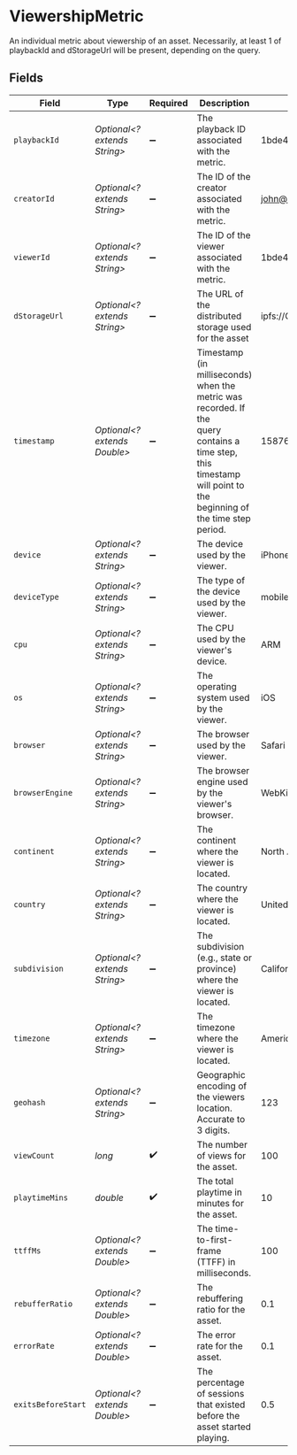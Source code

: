 # ViewershipMetric

An individual metric about viewership of an asset. Necessarily, at least
1 of playbackId and dStorageUrl will be present, depending on the query.



## Fields

| Field                                                                                                                                                             | Type                                                                                                                                                              | Required                                                                                                                                                          | Description                                                                                                                                                       | Example                                                                                                                                                           |
| ----------------------------------------------------------------------------------------------------------------------------------------------------------------- | ----------------------------------------------------------------------------------------------------------------------------------------------------------------- | ----------------------------------------------------------------------------------------------------------------------------------------------------------------- | ----------------------------------------------------------------------------------------------------------------------------------------------------------------- | ----------------------------------------------------------------------------------------------------------------------------------------------------------------- |
| `playbackId`                                                                                                                                                      | *Optional<? extends String>*                                                                                                                                      | :heavy_minus_sign:                                                                                                                                                | The playback ID associated with the metric.                                                                                                                       | 1bde4o2i6xycudoy                                                                                                                                                  |
| `creatorId`                                                                                                                                                       | *Optional<? extends String>*                                                                                                                                      | :heavy_minus_sign:                                                                                                                                                | The ID of the creator associated with the metric.                                                                                                                 | john@doe.com                                                                                                                                                      |
| `viewerId`                                                                                                                                                        | *Optional<? extends String>*                                                                                                                                      | :heavy_minus_sign:                                                                                                                                                | The ID of the viewer associated with the metric.                                                                                                                  | 1bde4o2i6xycudoy                                                                                                                                                  |
| `dStorageUrl`                                                                                                                                                     | *Optional<? extends String>*                                                                                                                                      | :heavy_minus_sign:                                                                                                                                                | The URL of the distributed storage used for the asset                                                                                                             | ipfs://QmZ4                                                                                                                                                       |
| `timestamp`                                                                                                                                                       | *Optional<? extends Double>*                                                                                                                                      | :heavy_minus_sign:                                                                                                                                                | Timestamp (in milliseconds) when the metric was recorded. If the<br/>query contains a time step, this timestamp will point to the<br/>beginning of the time step period.<br/> | 1587667174725                                                                                                                                                     |
| `device`                                                                                                                                                          | *Optional<? extends String>*                                                                                                                                      | :heavy_minus_sign:                                                                                                                                                | The device used by the viewer.                                                                                                                                    | iPhone                                                                                                                                                            |
| `deviceType`                                                                                                                                                      | *Optional<? extends String>*                                                                                                                                      | :heavy_minus_sign:                                                                                                                                                | The type of the device used by the viewer.                                                                                                                        | mobile                                                                                                                                                            |
| `cpu`                                                                                                                                                             | *Optional<? extends String>*                                                                                                                                      | :heavy_minus_sign:                                                                                                                                                | The CPU used by the viewer's device.                                                                                                                              | ARM                                                                                                                                                               |
| `os`                                                                                                                                                              | *Optional<? extends String>*                                                                                                                                      | :heavy_minus_sign:                                                                                                                                                | The operating system used by the viewer.                                                                                                                          | iOS                                                                                                                                                               |
| `browser`                                                                                                                                                         | *Optional<? extends String>*                                                                                                                                      | :heavy_minus_sign:                                                                                                                                                | The browser used by the viewer.                                                                                                                                   | Safari                                                                                                                                                            |
| `browserEngine`                                                                                                                                                   | *Optional<? extends String>*                                                                                                                                      | :heavy_minus_sign:                                                                                                                                                | The browser engine used by the viewer's browser.                                                                                                                  | WebKit                                                                                                                                                            |
| `continent`                                                                                                                                                       | *Optional<? extends String>*                                                                                                                                      | :heavy_minus_sign:                                                                                                                                                | The continent where the viewer is located.                                                                                                                        | North America                                                                                                                                                     |
| `country`                                                                                                                                                         | *Optional<? extends String>*                                                                                                                                      | :heavy_minus_sign:                                                                                                                                                | The country where the viewer is located.                                                                                                                          | United States                                                                                                                                                     |
| `subdivision`                                                                                                                                                     | *Optional<? extends String>*                                                                                                                                      | :heavy_minus_sign:                                                                                                                                                | The subdivision (e.g., state or province) where the viewer is<br/>located.<br/>                                                                                   | California                                                                                                                                                        |
| `timezone`                                                                                                                                                        | *Optional<? extends String>*                                                                                                                                      | :heavy_minus_sign:                                                                                                                                                | The timezone where the viewer is located.                                                                                                                         | America/Los_Angeles                                                                                                                                               |
| `geohash`                                                                                                                                                         | *Optional<? extends String>*                                                                                                                                      | :heavy_minus_sign:                                                                                                                                                | Geographic encoding of the viewers location. Accurate to 3 digits.                                                                                                | 123                                                                                                                                                               |
| `viewCount`                                                                                                                                                       | *long*                                                                                                                                                            | :heavy_check_mark:                                                                                                                                                | The number of views for the asset.                                                                                                                                | 100                                                                                                                                                               |
| `playtimeMins`                                                                                                                                                    | *double*                                                                                                                                                          | :heavy_check_mark:                                                                                                                                                | The total playtime in minutes for the asset.                                                                                                                      | 10                                                                                                                                                                |
| `ttffMs`                                                                                                                                                          | *Optional<? extends Double>*                                                                                                                                      | :heavy_minus_sign:                                                                                                                                                | The time-to-first-frame (TTFF) in milliseconds.                                                                                                                   | 100                                                                                                                                                               |
| `rebufferRatio`                                                                                                                                                   | *Optional<? extends Double>*                                                                                                                                      | :heavy_minus_sign:                                                                                                                                                | The rebuffering ratio for the asset.                                                                                                                              | 0.1                                                                                                                                                               |
| `errorRate`                                                                                                                                                       | *Optional<? extends Double>*                                                                                                                                      | :heavy_minus_sign:                                                                                                                                                | The error rate for the asset.                                                                                                                                     | 0.1                                                                                                                                                               |
| `exitsBeforeStart`                                                                                                                                                | *Optional<? extends Double>*                                                                                                                                      | :heavy_minus_sign:                                                                                                                                                | The percentage of sessions that existed before the asset started<br/>playing.<br/>                                                                                | 0.5                                                                                                                                                               |